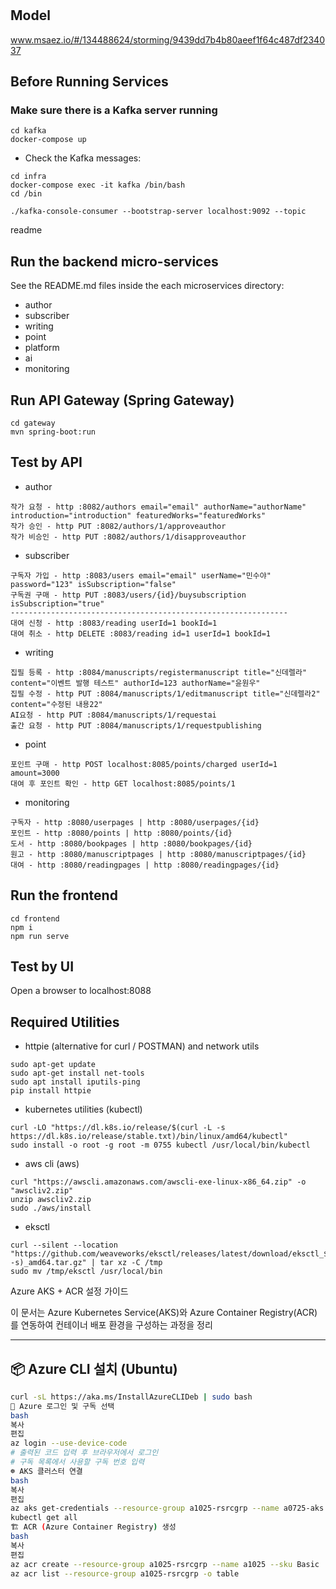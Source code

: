 # 

## Model
www.msaez.io/#/134488624/storming/9439dd7b4b80aeef1f64c487df234037

## Before Running Services
### Make sure there is a Kafka server running
```
cd kafka
docker-compose up
```
- Check the Kafka messages:
```
cd infra
docker-compose exec -it kafka /bin/bash
cd /bin

./kafka-console-consumer --bootstrap-server localhost:9092 --topic
```

readme

## Run the backend micro-services
See the README.md files inside the each microservices directory:

- author
- subscriber
- writing
- point
- platform
- ai
- monitoring


## Run API Gateway (Spring Gateway)
```
cd gateway
mvn spring-boot:run
```

## Test by API
- author
```
작가 요청 - http :8082/authors email="email" authorName="authorName" introduction="introduction" featuredWorks="featuredWorks"
작가 승인 - http PUT :8082/authors/1/approveauthor
작가 비승인 - http PUT :8082/authors/1/disapproveauthor
```
- subscriber
```
구독자 가입 - http :8083/users email="email" userName="민수야" password="123" isSubscription="false"
구독권 구매 - http PUT :8083/users/{id}/buysubscription isSubscription="true"
--------------------------------------------------------------
대여 신청 - http :8083/reading userId=1 bookId=1
대여 취소 - http DELETE :8083/reading id=1 userId=1 bookId=1
```
- writing
```
집필 등록 - http :8084/manuscripts/registermanuscript title="신데렐라" content="이벤트 발행 테스트" authorId=123 authorName="윤원우"
집필 수정 - http PUT :8084/manuscripts/1/editmanuscript title="신데렐라2" content="수정된 내용22"
AI요청 - http PUT :8084/manuscripts/1/requestai
출간 요청 - http PUT :8084/manuscripts/1/requestpublishing
```
- point
```
포인트 구매 - http POST localhost:8085/points/charged userId=1 amount=3000
대여 후 포인트 확인 - http GET localhost:8085/points/1
```
- monitoring
```
구독자 - http :8080/userpages | http :8080/userpages/{id}
포인트 - http :8080/points | http :8080/points/{id}
도서 - http :8080/bookpages | http :8080/bookpages/{id}
원고 - http :8080/manuscriptpages | http :8080/manuscriptpages/{id}
대여 - http :8080/readingpages | http :8080/readingpages/{id}
```


## Run the frontend
```
cd frontend
npm i
npm run serve
```

## Test by UI
Open a browser to localhost:8088

## Required Utilities

- httpie (alternative for curl / POSTMAN) and network utils
```
sudo apt-get update
sudo apt-get install net-tools
sudo apt install iputils-ping
pip install httpie
```

- kubernetes utilities (kubectl)
```
curl -LO "https://dl.k8s.io/release/$(curl -L -s https://dl.k8s.io/release/stable.txt)/bin/linux/amd64/kubectl"
sudo install -o root -g root -m 0755 kubectl /usr/local/bin/kubectl
```

- aws cli (aws)
```
curl "https://awscli.amazonaws.com/awscli-exe-linux-x86_64.zip" -o "awscliv2.zip"
unzip awscliv2.zip
sudo ./aws/install
```

- eksctl 
```
curl --silent --location "https://github.com/weaveworks/eksctl/releases/latest/download/eksctl_$(uname -s)_amd64.tar.gz" | tar xz -C /tmp
sudo mv /tmp/eksctl /usr/local/bin
```
 Azure AKS + ACR 설정 가이드

이 문서는 Azure Kubernetes Service(AKS)와 Azure Container Registry(ACR)를 연동하여 컨테이너 배포 환경을 구성하는 과정을 정리

---

## 📦 Azure CLI 설치 (Ubuntu)

```bash
curl -sL https://aka.ms/InstallAzureCLIDeb | sudo bash
🔐 Azure 로그인 및 구독 선택
bash
복사
편집
az login --use-device-code
# 출력된 코드 입력 후 브라우저에서 로그인
# 구독 목록에서 사용할 구독 번호 입력
☸️ AKS 클러스터 연결
bash
복사
편집
az aks get-credentials --resource-group a1025-rsrcgrp --name a0725-aks
kubectl get all
🏗️ ACR (Azure Container Registry) 생성
bash
복사
편집
az acr create --resource-group a1025-rsrcgrp --name a1025 --sku Basic
az acr list --resource-group a1025-rsrcgrp -o table
